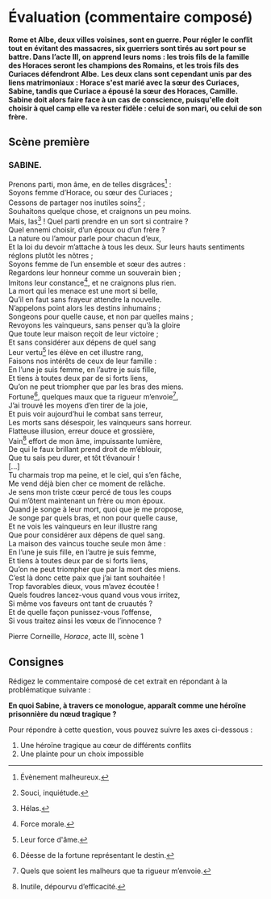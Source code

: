# Évaluation (commentaire composé)
**Rome et Albe, deux villes voisines, sont en guerre. Pour régler le conflit tout en évitant des massacres, six guerriers sont tirés au sort pour se battre. Dans l’acte III, on apprend leurs noms : les trois fils de la famille des Horaces seront les champions des Romains, et les trois fils des Curiaces défendront Albe.**
**Les deux clans sont cependant unis par des liens matrimoniaux : Horace s'est marié avec Ia sœur des Curiaces, Sabine, tandis que Curiace a épousé la sœur des Horaces, Camille. Sabine doit alors faire face à un cas de conscience, puisqu'elle doit choisir à quel camp elle va rester fidèle : celui de son mari, ou celui de son frère.**

## Scène première
### SABINE.
Prenons parti, mon âme, en de telles disgrâces[^1] :  
Soyons femme d’Horace, ou sœur des Curiaces ;  
Cessons de partager nos inutiles soins[^2] ;  
Souhaitons quelque chose, et craignons un peu moins.  
Mais, las[^3] ! Quel parti prendre en un sort si contraire ?  
Quel ennemi choisir, d’un époux ou d’un frère ?  
La nature ou l’amour parle pour chacun d’eux,  
Et la loi du devoir m’attache à tous les deux.
Sur leurs hauts sentiments réglons plutôt les nôtres ;  
Soyons femme de l’un ensemble et sœur des autres :  
Regardons leur honneur comme un souverain bien ;  
Imitons leur constance[^4], et ne craignons plus rien.  
La mort qui les menace est une mort si belle,  
Qu’il en faut sans frayeur attendre la nouvelle.  
N’appelons point alors les destins inhumains ;  
Songeons pour quelle cause, et non par quelles mains ;  
Revoyons les vainqueurs, sans penser qu’à la gloire  
Que toute leur maison reçoit de leur victoire ;  
Et sans considérer aux dépens de quel sang  
Leur vertu[^5] les élève en cet illustre rang,  
Faisons nos intérêts de ceux de leur famille :  
En l’une je suis femme, en l’autre je suis fille,  
Et tiens à toutes deux par de si forts liens,  
Qu’on ne peut triompher que par les bras des miens.  
Fortune[^6], quelques maux que ta rigueur m’envoie[^7],  
J’ai trouvé les moyens d’en tirer de la joie,  
Et puis voir aujourd’hui le combat sans terreur,  
Les morts sans désespoir, les vainqueurs sans horreur.  
Flatteuse illusion, erreur douce et grossière,  
Vain[^8] effort de mon âme, impuissante lumière,  
De qui le faux brillant prend droit de m’éblouir,  
Que tu sais peu durer, et tôt t’évanouir !  
[...]  
Tu charmais trop ma peine, et le ciel, qui s’en fâche,  
Me vend déjà bien cher ce moment de relâche.  
Je sens mon triste cœur percé de tous les coups  
Qui m’ôtent maintenant un frère ou mon époux.  
Quand je songe à leur mort, quoi que je me propose,  
Je songe par quels bras, et non pour quelle cause,  
Et ne vois les vainqueurs en leur illustre rang  
Que pour considérer aux dépens de quel sang.  
La maison des vaincus touche seule mon âme :  
En l’une je suis fille, en l’autre je suis femme,  
Et tiens à toutes deux par de si forts liens,  
Qu’on ne peut triompher que par la mort des miens.  
C’est là donc cette paix que j’ai tant souhaitée !  
Trop favorables dieux, vous m’avez écoutée !  
Quels foudres lancez-vous quand vous vous irritez,  
Si même vos faveurs ont tant de cruautés ?  
Et de quelle façon punissez-vous l’offense,  
Si vous traitez ainsi les vœux de l’innocence ?

Pierre Corneille, *Horace*, acte III, scène 1

## Consignes
Rédigez le commentaire composé de cet extrait en répondant à la problématique suivante :

**En quoi Sabine, à travers ce monologue, apparaît comme une héroïne prisonnière du nœud tragique ?**

Pour répondre à cette question, vous pouvez suivre les axes ci-dessous :

1. Une héroïne tragique au cœur de différents conflits
2. Une plainte pour un choix impossible

[^1]:	Évènement malheureux.
[^2]:	Souci, inquiétude.
[^3]:	Hélas.
[^4]:	Force morale.
[^5]:	Leur force d'âme.
[^6]:	Déesse de la fortune représentant le destin.
[^7]:	Quels que soient les malheurs que ta rigueur m’envoie.
[^8]:	Inutile, dépourvu d’efficacité.